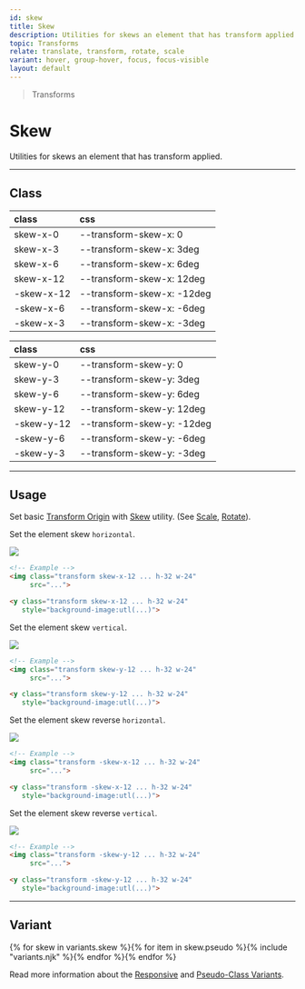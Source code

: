 ```yaml
---
id: skew
title: Skew
description: Utilities for skews an element that has transform applied.
topic: Transforms
relate: translate, transform, rotate, scale
variant: hover, group-hover, focus, focus-visible
layout: default
---
```


> Transforms

# Skew

Utilities for skews an element that has transform applied.

---

## Class

| <span class="px-3 py-1 text-white (dark)text-charcoal-100 bg-charcoal-100 (dark)bg-gray-600 rounded-full">class</span> | <span class="px-3 py-1 text-white (dark)text-charcoal-100 bg-charcoal-100 (dark)bg-gray-600 rounded-full">css</span> |
|:--|:--|
| skew-x-0 | --transform-skew-x: 0 |
| skew-x-3 | --transform-skew-x: 3deg |
| skew-x-6 | --transform-skew-x: 6deg |
| skew-x-12 | --transform-skew-x: 12deg |
| -skew-x-12 | --transform-skew-x: -12deg |
| -skew-x-6 | --transform-skew-x: -6deg |
| -skew-x-3 | --transform-skew-x: -3deg |

| <span class="px-3 py-1 text-white (dark)text-charcoal-100 bg-charcoal-100 (dark)bg-gray-600 rounded-full">class</span> | <span class="px-3 py-1 text-white (dark)text-charcoal-100 bg-charcoal-100 (dark)bg-gray-600 rounded-full">css</span> |
|:--|:--|
| skew-y-0 | --transform-skew-y: 0 |
| skew-y-3 | --transform-skew-y: 3deg |
| skew-y-6 | --transform-skew-y: 6deg |
| skew-y-12 | --transform-skew-y: 12deg |
| -skew-y-12 | --transform-skew-y: -12deg |
| -skew-y-6 | --transform-skew-y: -6deg |
| -skew-y-3 | --transform-skew-y: -3deg |

---

## Usage

Set basic [Transform Origin](/transform-origin/) with [Skew](/skew/) utility. (See [Scale](/scale/), [Rotate](/rotate/)).

Set the element skew `horizontal`.

<y class="my-6 mx-auto w-32">
  <y class="h-24 w-24 bg-red-300 flex justify-center items-center">
    <img class="h-20 w-20 transform skew-x-12 rounded shadow"
       src="https://picsum.photos/80?=1">
  </y>
</y>

```html
<!-- Example -->
<img class="transform skew-x-12 ... h-32 w-24"
     src="...">

<y class="transform skew-x-12 ... h-32 w-24"
   style="background-image:utl(...)">
```

Set the element skew `vertical`.

<y class="my-6 mx-auto w-32">
  <y class="h-24 w-24 bg-red-300 flex justify-center items-center">
    <img class="h-20 w-20 transform skew-y-12 rounded shadow"
       src="https://picsum.photos/80?=1">
  </y>
</y>

```html
<!-- Example -->
<img class="transform skew-y-12 ... h-32 w-24"
     src="...">

<y class="transform skew-y-12 ... h-32 w-24"
   style="background-image:utl(...)">
```

Set the element skew reverse `horizontal`.

<y class="my-6 mx-auto w-32">
  <y class="h-24 w-24 bg-red-300 flex justify-center items-center">
    <img class="h-20 w-20 transform -skew-x-12 rounded shadow"
       src="https://picsum.photos/80?=1">
  </y>
</y>

```html
<!-- Example -->
<img class="transform -skew-x-12 ... h-32 w-24"
     src="...">

<y class="transform -skew-x-12 ... h-32 w-24"
   style="background-image:utl(...)">
```

Set the element skew reverse `vertical`.

<y class="my-6 mx-auto w-32">
  <y class="h-24 w-24 bg-red-300 flex justify-center items-center">
    <img class="h-20 w-20 transform -skew-y-12 rounded shadow"
       src="https://picsum.photos/80?=1">
  </y>
</y>

```html
<!-- Example -->
<img class="transform -skew-y-12 ... h-32 w-24"
     src="...">

<y class="transform -skew-y-12 ... h-32 w-24"
   style="background-image:utl(...)">
```

---

## Variant

<y class="flex flex-gap-2 flex-wrap justify-start items-center">{% for skew in variants.skew %}{% for item in skew.pseudo %}{% include "variants.njk" %}{% endfor %}{% endfor %}</y>

Read more information about the [Responsive](/responsive) and [Pseudo-Class Variants](/pseudo-class-variants/).

